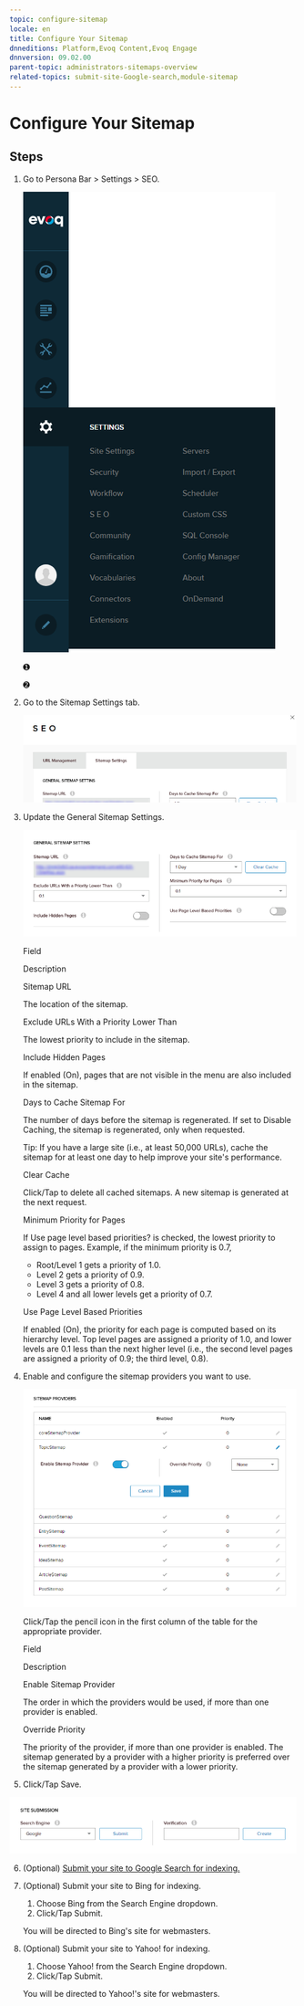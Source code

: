 ```yaml
---
topic: configure-sitemap
locale: en
title: Configure Your Sitemap
dnneditions: Platform,Evoq Content,Evoq Engage
dnnversion: 09.02.00
parent-topic: administrators-sitemaps-overview
related-topics: submit-site-Google-search,module-sitemap
---
```


# Configure Your Sitemap

## Steps

1.  Go to Persona Bar \> Settings \> SEO.
    
    ![Persona Bar > Settings > SEO](/images/scr-pbar-host-Settings-E91.png)
    
    ➊
    
    ➋
    
2.  Go to the Sitemap Settings tab.
    
      
    
    ![SEO Sitemap settings](/images/scr-SEO-SiteMapSettings-TitleGeneral-E90.png)
    
      
    
3.  Update the General Sitemap Settings.
    
      
    
    ![SEO Sitemap general settings](/images/scr-SEO-SiteMapSettings-General-E90.png)
    
      
    
    Field
    
    Description
    
    Sitemap URL
    
    The location of the sitemap.
    
    Exclude URLs With a Priority Lower Than
    
    The lowest priority to include in the sitemap.
    
    Include Hidden Pages
    
    If enabled (On), pages that are not visible in the menu are also included in the sitemap.
    
    Days to Cache Sitemap For
    
    The number of days before the sitemap is regenerated. If set to Disable Caching, the sitemap is regenerated, only when requested.
    
    Tip: If you have a large site (i.e., at least 50,000 URLs), cache the sitemap for at least one day to help improve your site's performance.
    
    Clear Cache
    
    Click/Tap to delete all cached sitemaps. A new sitemap is generated at the next request.
    
    Minimum Priority for Pages
    
    If Use page level based priorities? is checked, the lowest priority to assign to pages. Example, if the minimum priority is 0.7,
    
    *   Root/Level 1 gets a priority of 1.0.
    *   Level 2 gets a priority of 0.9.
    *   Level 3 gets a priority of 0.8.
    *   Level 4 and all lower levels get a priority of 0.7.
    
    Use Page Level Based Priorities
    
    If enabled (On), the priority for each page is computed based on its hierarchy level. Top level pages are assigned a priority of 1.0, and lower levels are 0.1 less than the next higher level (i.e., the second level pages are assigned a priority of 0.9; the third level, 0.8).
    
4.  Enable and configure the sitemap providers you want to use.
    
      
    
    ![SEO Sitemap Provider settings](/images/scr-SEO-SiteMapSettings-Providers-E90.png)
    
      
    
    Click/Tap the pencil icon in the first column of the table for the appropriate provider.
    
    Field
    
    Description
    
    Enable Sitemap Provider
    
    The order in which the providers would be used, if more than one provider is enabled.
    
    Override Priority
    
    The priority of the provider, if more than one provider is enabled. The sitemap generated by a provider with a higher priority is preferred over the sitemap generated by a provider with a lower priority.
    
5.  Click/Tap Save.

  

![SEO Site Submission settings](/images/scr-SEO-SiteMapSettings-Submission-E90.png)

  

6.  (Optional) [Submit your site to Google Search for indexing.](submit-site-Google-search)
7.  (Optional) Submit your site to Bing for indexing.
    
    1.  Choose Bing from the Search Engine dropdown.
    2.  Click/Tap Submit.
    
    You will be directed to Bing's site for webmasters.
    
8.  (Optional) Submit your site to Yahoo! for indexing.
    
    1.  Choose Yahoo! from the Search Engine dropdown.
    2.  Click/Tap Submit.
    
    You will be directed to Yahoo!'s site for webmasters.